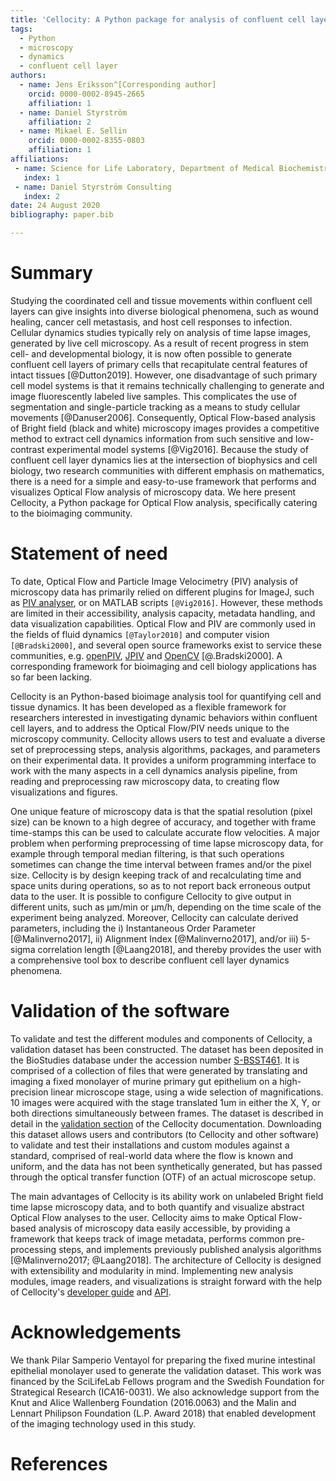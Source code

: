 ```yaml
---
title: 'Cellocity: A Python package for analysis of confluent cell layer dynamics'
tags:
  - Python
  - microscopy
  - dynamics
  - confluent cell layer
authors:
  - name: Jens Eriksson^[Corresponding author]
    orcid: 0000-0002-8945-2665
    affiliation: 1
  - name: Daniel Styrström
    affiliation: 2
  - name: Mikael E. Sellin
    orcid: 0000-0002-8355-0803
    affiliation: 1
affiliations:
 - name: Science for Life Laboratory, Department of Medical Biochemistry and Microbiology, Uppsala University
   index: 1
 - name: Daniel Styrström Consulting
   index: 2
date: 24 August 2020
bibliography: paper.bib

---
```


# Summary

Studying the coordinated cell and tissue movements within confluent cell layers can give insights into diverse biological phenomena, such as wound healing, cancer cell metastasis, and host cell responses to infection. Cellular dynamics studies typically rely on analysis of time lapse images, generated by live cell microscopy. As a result of recent progress in stem cell- and developmental biology, it is now often possible to generate confluent cell layers of primary cells that recapitulate central features of intact tissues [@Dutton2019]. However, one disadvantage of such primary cell model systems is that it remains technically challenging to generate and image fluorescently labeled live samples. This complicates the use of segmentation and single-particle tracking as a means to study cellular movements [@Danuser2006]. Consequently, Optical Flow-based analysis of Bright field (black and white) microscopy images provides a competitive method to extract cell dynamics information from such sensitive and low-contrast experimental model systems [@Vig2016]. Because the study of confluent cell layer dynamics lies at the intersection of biophysics and cell biology, two research communities with different emphasis on mathematics, there is a need for a simple and easy-to-use framework that performs and visualizes Optical Flow analysis of microscopy data. We here present Cellocity, a Python package for Optical Flow analysis, specifically catering to the bioimaging community.          


# Statement of need

To date, Optical Flow and Particle Image Velocimetry (PIV) analysis of microscopy data has primarily relied on different plugins for ImageJ, such as [PIV analyser](https://imagej.net/PIV_analyser), or on MATLAB scripts `[@Vig2016]`. However, these methods are limited in their accessibility, analysis capacity, metadata handling, and data visualization capabilities. Optical Flow and PIV are commonly used in the fields of fluid dynamics `[@Taylor2010]` and computer vision `[@Bradski2000]`, and several open source frameworks exist to service these communities, e.g. [openPIV](http://www.openpiv.net/), [JPIV](https://eguvep.github.io/jpiv/index.html) and [OpenCV](https://opencv.org/) [@.Bradski2000]. A corresponding framework for bioimaging and cell biology applications has so far been lacking.

Cellocity is an Python-based bioimage analysis tool for quantifying cell and tissue dynamics. It has been developed as a flexible framework for researchers interested in investigating dynamic behaviors within confluent cell layers, and to address the Optical Flow/PIV needs unique to the microscopy community. Cellocity allows users to test and evaluate a diverse set of preprocessing steps, analysis algorithms, packages, and parameters on their experimental data. It provides a uniform programming interface to work with the many aspects in a cell dynamics analysis pipeline, from reading and preprocessing raw microscopy data, to creating flow visualizations and figures.

One unique feature of microscopy data is that the spatial resolution (pixel size) can be known to a high degree of accuracy, and together with frame time-stamps this can be used to calculate accurate flow velocities. A major problem when performing preprocessing of time lapse microscopy data, for example through temporal median filtering, is that such operations sometimes can change the time interval between frames and/or the pixel size. Cellocity is by design keeping track of and recalculating time and space units during operations, so as to not report back erroneous output data to the user. It is possible to configure Cellocity to give output in different units, such as µm/min or µm/h, depending on the time scale of the experiment being analyzed. Moreover, Cellocity can calculate derived parameters, including the i) Instantaneous Order Parameter [@Malinverno2017], ii) Alignment Index [@Malinverno2017], and/or iii) 5-sigma correlation length [@Laang2018], and thereby provides the user with a comprehensive tool box to describe confluent cell layer dynamics phenomena.   

# Validation of the software

To validate and test the different modules and components of Cellocity, a validation dataset has been constructed. The dataset has been deposited in the BioStudies database under the accession number [S-BSST461](https://www.ebi.ac.uk/biostudies/studies/S-BSST461). It is comprised of a collection of files that were generated by translating and imaging a fixed monolayer of murine primary gut epithelium on a high-precision linear microscope stage, using a wide selection of magnifications. 10 images were acquired with the stage translated 1um in either the X, Y, or both directions simultaneously between frames. The dataset is described in detail in the [validation section](https://cellocity.readthedocs.io/en/latest/validation.html) of the Cellocity documentation. Downloading this dataset allows users and contributors (to Cellocity and other software) to validate and test their installations and custom modules against a standard, comprised of real-world data where the flow is known and uniform, and the data has not been synthetically generated, but has passed through the optical transfer function (OTF) of an actual microscope setup.

The main advantages of Cellocity is its ability work on unlabeled Bright field time lapse microscopy data, and to both quantify and visualize abstract Optical Flow analyses to the user. Cellocity aims to make Optical Flow-based analysis of microscopy data easily accessible, by providing a framework that keeps track of image metadata, performs common pre-processing steps, and implements previously published analysis algorithms [@Malinverno2017; @Laang2018]. The architecture of Cellocity is designed with extensibility and modularity in mind. Implementing new analysis modules, image readers, and visualizations is straight forward with the help of Cellocity's [developer guide](https://cellocity.readthedocs.io/en/latest/developer.html) and [API](https://cellocity.readthedocs.io/en/latest/api.html).

# Acknowledgements

We thank Pilar Samperio Ventayol for preparing the fixed murine intestinal epithelial monolayer used to generate the validation dataset. This work was financed by the SciLifeLab Fellows program and the Swedish Foundation for Strategical Research (ICA16-0031). We also acknowledge support from the Knut and Alice Wallenberg Foundation (2016.0063) and the Malin and Lennart Philipson Foundation (L.P. Award 2018) that enabled development of the imaging technology used in this study. 

# References